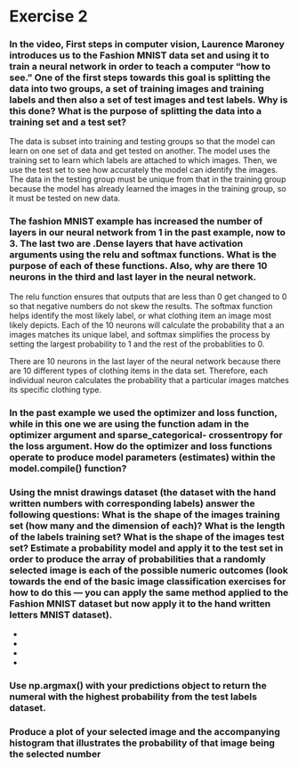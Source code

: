 
# Exercise 2

### In the video, First steps in computer vision, Laurence Maroney introduces us to the Fashion MNIST data set and using it to train a neural network in order to teach a computer “how to see.” One of the first steps towards this goal is splitting the data into two groups, a set of training images and training labels and then also a set of test images and test labels. Why is this done? What is the purpose of splitting the data into a training set and a test set?

The data is subset into training and testing groups so that the model can learn on one set of data and get tested on another. The model uses the training set to learn which labels are attached to which images. Then, we use the test set to see how accurately the model can identify the images. The data in the testing group must be unique from that in the training group because the model has already learned the images in the training group, so it must be tested on new data. 

### The fashion MNIST example has increased the number of layers in our neural network from 1 in the past example, now to 3. The last two are .Dense layers that have activation arguments using the relu and softmax functions. What is the purpose of each of these functions. Also, why are there 10 neurons in the third and last layer in the neural network.

The relu function ensures that outputs that are less than 0 get changed to 0 so that negative numbers do not skew the results. The softmax function helps identify the most likely label, or what clothing item an image most likely depicts. Each of the 10 neurons will calculate the probability that a an images matches its unique label, and softmax simplifies the process by setting the largest probability to 1 and the rest of the probablities to 0.

There are 10 neurons in the last layer of the neural network because there are 10 different types of clothing items in the data set.  Therefore, each individual neuron calculates the probability that a particular images matches its specific clothing type.


### In the past example we used the optimizer and loss function, while in this one we are using the function adam in the optimizer argument and sparse_categorical- crossentropy for the loss argument. How do the optimizer and loss functions operate to produce model parameters (estimates) within the model.compile() function?


### Using the mnist drawings dataset (the dataset with the hand written numbers with corresponding labels) answer the following questions: What is the shape of the images training set (how many and the dimension of each)?  What is the length of the labels training set?  What is the shape of the images test set?  Estimate a probability model and apply it to the test set in order to produce the array of probabilities that a randomly selected image is each of the possible numeric outcomes (look towards the end of the basic image classification exercises for how to do this — you can apply the same method applied to the Fashion MNIST dataset but now apply it to the hand written letters MNIST dataset).

* 
* 
* 
* 

### Use np.argmax() with your predictions object to return the numeral with the highest probability from the test labels dataset.

### Produce a plot of your selected image and the accompanying histogram that illustrates the probability of that image being the selected number
